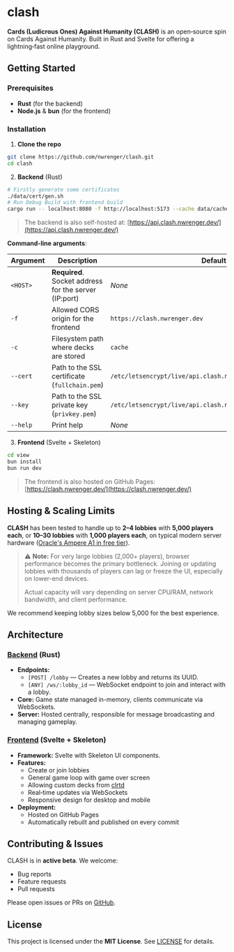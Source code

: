 # clash

**Cards (Ludicrous Ones) Against Humanity (CLASH)** is an open‑source spin on Cards Against Humanity. Built in Rust and Svelte for offering a lightning‑fast online playground.

## Getting Started

### Prerequisites

- **Rust** (for the backend)
- **Node.js** & **bun** (for the frontend)

### Installation

1. **Clone the repo**

```bash
git clone https://github.com/nwrenger/clash.git
cd clash
```

2. **Backend** (Rust)

```bash
# Firstly generate some certificates
./data/cert/gen.sh
# Run Debug Build with frontend build
cargo run -- localhost:8080 -f http://localhost:5173 --cache data/cache --cert data/cert/cert.pem --key data/cert/key.pem
```

> The backend is also self-hosted at: [https://api.clash.nwrenger.dev/](https://api.clash.nwrenger.dev/)

**Command-line arguments**:

| Argument | Description                                           | Default                                                      |
| -------- | ----------------------------------------------------- | ------------------------------------------------------------ |
| `<HOST>` | **Required**. Socket address for the server (IP:port) | _None_                                                       |
| `-f`     | Allowed CORS origin for the frontend                  | `https://clash.nwrenger.dev`                                 |
| `-c`     | Filesystem path where decks are stored                | `cache`                                                      |
| `--cert` | Path to the SSL certificate (`fullchain.pem`)         | `/etc/letsencrypt/live/api.clash.nwrenger.dev/fullchain.pem` |
| `--key`  | Path to the SSL private key (`privkey.pem`)           | `/etc/letsencrypt/live/api.clash.nwrenger.dev/privkey.pem`   |
| `--help` | Print help                                            | _None_                                                       |

3. **Frontend** (Svelte + Skeleton)

```bash
cd view
bun install
bun run dev
```

> The frontend is also hosted on GitHub Pages: [https://clash.nwrenger.dev/](https://clash.nwrenger.dev/)

## Hosting & Scaling Limits

**CLASH** has been tested to handle up to **2–4 lobbies** with **5,000 players each**, or **10–30 lobbies** with **1,000 players each**, on typical modern server hardware ([Oracle's Ampere A1 in free tier](https://docs.oracle.com/en-us/iaas/Content/FreeTier/freetier_topic-Always_Free_Resources.htm)).

> ⚠️ **Note:** For very large lobbies (2,000+ players), browser performance becomes the primary bottleneck. Joining or updating lobbies with thousands of players can lag or freeze the UI, especially on lower-end devices.
>
> Actual capacity will vary depending on server CPU/RAM, network bandwidth, and client performance.

We recommend keeping lobby sizes below 5,000 for the best experience.

## Architecture

### [Backend](./) (Rust)

- **Endpoints:**
  - `[POST] /lobby` — Creates a new lobby and returns its UUID.
  - `[ANY] /ws/:lobby_id` — WebSocket endpoint to join and interact with a lobby.
- **Core:** Game state managed in-memory, clients communicate via WebSockets.
- **Server:** Hosted centrally, responsible for message broadcasting and managing gameplay.

### [Frontend](./view) (Svelte + Skeleton)

- **Framework:** Svelte with Skeleton UI components.
- **Features:**
  - Create or join lobbies
  - General game loop with game over screen
  - Allowing custom decks from [clrtd](https://cast.clrtd.com/)
  - Real‑time updates via WebSockets
  - Responsive design for desktop and mobile
- **Deployment:**
  - Hosted on GitHub Pages
  - Automatically rebuilt and published on every commit

## Contributing & Issues

CLASH is in **active beta**. We welcome:

- Bug reports
- Feature requests
- Pull requests

Please open issues or PRs on [GitHub](https://github.com/nwrenger/clash/issues).

## License

This project is licensed under the **MIT License**. See [LICENSE](./LICENSE) for details.

